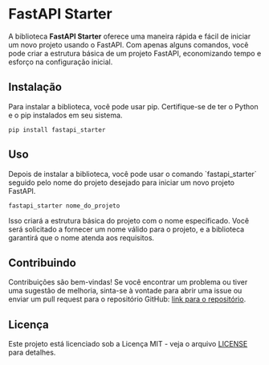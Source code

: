 
# FastAPI Starter

A biblioteca **FastAPI Starter** oferece uma maneira rápida e fácil de iniciar um novo projeto usando o FastAPI. Com apenas alguns comandos, você pode criar a estrutura básica de um projeto FastAPI, economizando tempo e esforço na configuração inicial.

## Instalação

Para instalar a biblioteca, você pode usar pip. Certifique-se de ter o Python e o pip instalados em seu sistema.

```
pip install fastapi_starter
```

## Uso

Depois de instalar a biblioteca, você pode usar o comando \`fastapi_starter\` seguido pelo nome do projeto desejado para iniciar um novo projeto FastAPI.

```
fastapi_starter nome_do_projeto
```

Isso criará a estrutura básica do projeto com o nome especificado. Você será solicitado a fornecer um nome válido para o projeto, e a biblioteca garantirá que o nome atenda aos requisitos.

## Contribuindo

Contribuições são bem-vindas! Se você encontrar um problema ou tiver uma sugestão de melhoria, sinta-se à vontade para abrir uma issue ou enviar um pull request para o repositório GitHub: [link para o repositório](https://github.com/zeguil/fastapi_starter).

## Licença

Este projeto está licenciado sob a Licença MIT - veja o arquivo [LICENSE](LICENSE) para detalhes.

